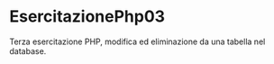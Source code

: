 # EsercitazionePhp03
Terza esercitazione PHP, modifica ed eliminazione da una tabella nel database.
